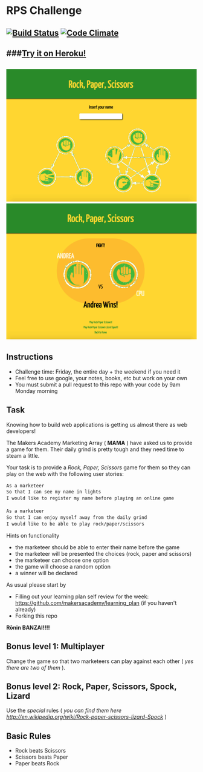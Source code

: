 # RPS Challenge
[![Build Status](https://travis-ci.org/armi1189/rps-challenge.svg?branch=master)](https://travis-ci.org/armi1189/rps-challenge) [![Code Climate](https://codeclimate.com/github/armi1189/rps-challenge/badges/gpa.svg)](https://codeclimate.com/github/armi1189/rps-challenge)
-------
###[Try it on Heroku!](https://safe-caverns-7925.herokuapp.com/)
-------
![HomePage](https://github.com/armi1189/rps-challenge/blob/master/public/img/rp1.jpg)
![GamePage](https://github.com/armi1189/rps-challenge/blob/master/public/img/rps2.jpg)
-------
Instructions
-------
* Challenge time: Friday, the entire day + the weekend if you need it
* Feel free to use google, your notes, books, etc but work on your own
* You must submit a pull request to this repo with your code by 9am Monday morning

Task 
----

Knowing how to build web applications is getting us almost there as web developers!

The Makers Academy Marketing Array ( **MAMA** ) have asked us to provide a game for them. Their daily grind is pretty tough and they need time to steam a little.

Your task is to provide a _Rock, Paper, Scissors_ game for them so they can play on the web with the following user stories:

```sh
As a marketeer
So that I can see my name in lights
I would like to register my name before playing an online game

As a marketeer
So that I can enjoy myself away from the daily grind
I would like to be able to play rock/paper/scissors
```

Hints on functionality

- the marketeer should be able to enter their name before the game
- the marketeer will be presented the choices (rock, paper and scissors)
- the marketeer can choose one option
- the game will choose a random option
- a winner will be declared


As usual please start by

* Filling out your learning plan self review for the week: https://github.com/makersacademy/learning_plan (if you haven't already)
* Forking this repo

**Rōnin BANZAI!!!!**

## Bonus level 1: Multiplayer

Change the game so that two marketeers can play against each other ( _yes there are two of them_ ).

## Bonus level 2: Rock, Paper, Scissors, Spock, Lizard

Use the _special_ rules ( _you can find them here http://en.wikipedia.org/wiki/Rock-paper-scissors-lizard-Spock_ )

## Basic Rules

- Rock beats Scissors
- Scissors beats Paper
- Paper beats Rock

